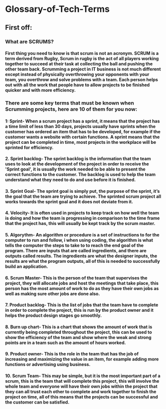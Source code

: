 # Glossary-of-Tech-Terms

## First off:

### What are SCRUMS?

#### First thing you need to know is that scrum is not an acronym. SCRUM is a term derived from Rugby, Scrum in rugby is the act of all players working together to succeed at their task at collecting the ball and pushing the other team back. Scrumming a project in IT business is not much different except instead of physically overthrowing your opponents with your team, you overthrow and solve problems with a team. Each person helps out with all the work that people have to allow projects to be finished quicker and with more efficiency.

### There are some key terms that must be known when Scrumming projects, here are 10 of them for you now:

#### 1: Sprint- When a scrum project has a sprint, it means that the project has a time limit of less than 30 days, projects usually have sprints when the customer has ordered an item that has to be developed, for example if the customer wants a website with certain functions. A sprint means that the project can be completed in time, most projects in the workplace will be sprinted for efficiency. 

#### 2. Sprint backlog- The sprint backlog is the information that the team uses to look at the development of the project in order to receive the 'Sprint goal', it is usually the work needed to be able to present the correct functions to the customer. The backlog is used to help the team understand what they need to do and use before it is finished.

#### 3. Sprint Goal- The sprint goal is simply put, the purpose of the sprint, it’s the goal that the team are trying to achieve. The sprinted scrum project all works towards the sprint goal and it does not deviate from it.

#### 4. Velocity- It is often used in projects to keep track on how well the team is doing and how the team is progressing in comparison to the time frame that the project has, this will usually be kept track by the scrum master.

#### 5. Algorythm- An algorithm or procedure is a set of instructions to for the computer to run and follow, i when using coding, the algorithm is what tells the computer the steps to take to to reach the end goal of the program. There are inputs that are called ingredients, and there are outputs called results. The ingredients are what the designer inputs, the results are what the program outputs, all of this is needed to successfully build an application.

#### 6. Scrum Master- This is the person of the team that supervises the project, they will allocate jobs and host the meetings that take place, this person has the most amount of work to do as they have their own jobs as well as making sure other jobs are done also.

#### 7. Product backlog- This is the list of jobs that the team have to complete in order to complete the project, this is run by the product owner and it helps the product design stages go smoothly.

#### 8. Burn up chart- This is a chart that shows the amount of work that is currently being completed throughout the project, this can be used to show the efficiency of the team and show where the weak and strong points are in a team such as the amount of hours worked.

#### 9. Product owner- This is the role in the team that has the job of increasing and maximizing the value in an item, for example adding more functions or advertising using business.

#### 10. Scrum Team- This may be simple, but it is the most important part of a scrum, this is the team that will complete this project, this will involve the whole team and everyone will have their own jobs within the project that they can all trust each other to complete and work together to finish the project on time, all of this means that the projects can be successful and the customer can be satisfied.
